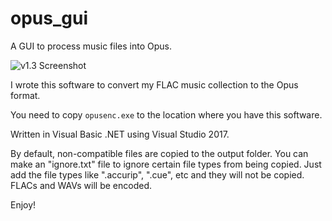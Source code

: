 # opus_gui
A GUI to process music files into Opus.

![v1.3 Screenshot](https://moisescardona.me/files/2018-09-16/opus_gui_v1.3.png)

I wrote this software to convert my FLAC music collection to the Opus format.

You need to copy `opusenc.exe` to the location where you have this software.

Written in Visual Basic .NET using Visual Studio 2017.

By default, non-compatible files are copied to the output folder. You can make an "ignore.txt" file to ignore certain file types from being copied. Just add the file types like ".accurip", ".cue", etc and they will not be copied. FLACs and WAVs will be encoded.

Enjoy!
